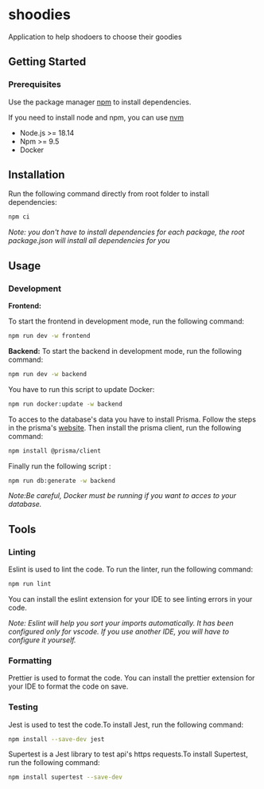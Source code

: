 # shoodies

Application to help shodoers to choose their goodies

## Getting Started

### Prerequisites

Use the package manager [npm](https://www.npmjs.com/) to install dependencies.

If you need to install node and npm, you can use [nvm](https://github.com/nvm-sh/nvm#installing-and-updating)

-   Node.js >= 18.14
-   Npm >= 9.5
-   Docker

## Installation

Run the following command directly from root folder to install dependencies:

```bash
npm ci
```

_Note: you don't have to install dependencies for each package, the root package.json will install all dependencies for you_

## Usage

### Development

**Frontend:**

To start the frontend in development mode, run the following command:

```bash
npm run dev -w frontend
```

**Backend:**
To start the backend in development mode, run the following command:

```bash
npm run dev -w backend
```

You have to run this script to update Docker:

```bash
npm run docker:update -w backend
```

To acces to the database's data you have to install Prisma. Follow the steps in the prisma's [website](https://www.prisma.io/docs/getting-started/setup-prisma/add-to-existing-project/relational-databases-typescript-postgresql). Then install the prisma client, run the following command:

```bash
npm install @prisma/client
```

Finally run the following script :

```bash
npm run db:generate -w backend
```

_Note:Be careful, Docker must be running if you want to acces to your database._

## Tools

### Linting

Eslint is used to lint the code. To run the linter, run the following command:

```bash
npm run lint
```

You can install the eslint extension for your IDE to see linting errors in your code.

_Note: Eslint will help you sort your imports automatically. It has been configured only for vscode. If you use another IDE, you will have to configure it yourself._

### Formatting

Prettier is used to format the code. You can install the prettier extension for your IDE to format the code on save.

### Testing

Jest is used to test the code.To install Jest, run the following command:

```bash
npm install --save-dev jest
```

Supertest is a Jest library to test api's https requests.To install Supertest, run the following command:

```bash
npm install supertest --save-dev
```
